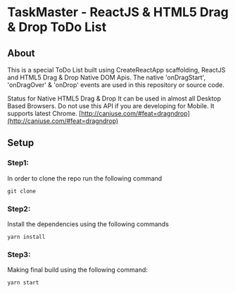 # TaskMaster - ReactJS & HTML5 Drag & Drop ToDo List

## About
This is a special ToDo List built using CreateReactApp scaffolding, ReactJS and HTML5 Drag & Drop Native DOM Apis. The native 'onDragStart', 'onDragOver' & 'onDrop' events are used in this repository or source code.

Status for Native HTML5 Drag & Drop
It can be used in almost all Desktop Based Browsers. Do not use this API if you are developing for Mobile. It supports latest Chrome. [http://caniuse.com/#feat=dragndrop](http://caniuse.com/#feat=dragndrop)

## Setup

### Step1:
In order to clone the repo run the following command

```
git clone 
```

### Step2:
Install the dependencies using the following commands
```
yarn install
```

### Step3:
Making final build using the following command:
```
yarn start
```


